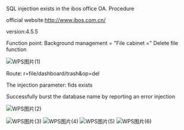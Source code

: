 SQL injection exists in the ibos office OA. Procedure

official website:http://www.ibos.com.cn/

version:4.5.5

Function point: Background management = "File cabinet =" Delete file function

![WPS图片(1)](https://github.com/TinkAnet/cve/assets/118334129/9f4401cb-e267-4123-b46a-b6908355dfa9)

Route: r=file/dashboard/trash&op=del

The injection parameter: fids exists

Successfully burst the database name by reporting an error injection

![WPS图片(2)](https://github.com/TinkAnet/cve/assets/118334129/fd652a3a-72b9-46e7-9a89-f175bcbf4835)

![WPS图片(3)](https://github.com/TinkAnet/cve/assets/118334129/e736b455-d33e-48ee-837a-3cc943630779)
![WPS图片(4)](https://github.com/TinkAnet/cve/assets/118334129/e51c1e10-6ba1-4753-a0db-ca692c1252f2)
![WPS图片(5)](https://github.com/TinkAnet/cve/assets/118334129/d5f9c480-a4b1-4d6d-be80-61fb428c6825)
![WPS图片(6)](https://github.com/TinkAnet/cve/assets/118334129/4732514c-8412-4d54-b617-fa8d414e2048)
